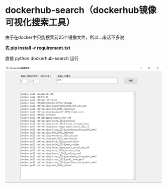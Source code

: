 # dockerhub-search（dockerhub镜像可视化搜索工具）

由于在docker中只能搜索前25个镜像文件，所以...废话不多说

**先 pip install -r requirement.txt**

直接 python dockerhub-search 运行

![image-20240111112552194](README.assets/image-20240111112552194.png)

